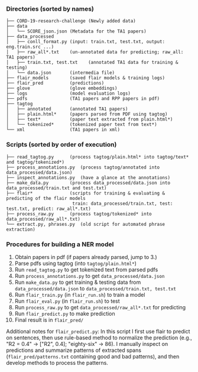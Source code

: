 ### Directories (sorted by names)
```
├── CORD-19-research-challenge (Newly added data)
├── data
│   └── SCORE_json.json (Metadata for the TA1 papers)
├── data_processed
│   ├── conll_format.py (input: train.txt, test.txt, output: eng.train.src ...)
│   ├── raw_all*.txt    (un-annotated data for predicting; raw_all: TA1 papers)
│   ├── train.txt, test.txt    (annotated TA1 data for training & testing)
│   └── data.json       (intermedia file)
├── flair_models        (saved flair models & training logs)
├── flair_pred          (predictions)
├── glove               (glove embeddings)
├── logs                (model evaluation logs)
├── pdfs                (TA1 papers and RPP papers in pdf)
├── tagtog
│   ├── annotated       (annotated TA1 papers)
│   ├── plain.html*     (papers parsed from PDF using tagtog)
│   ├── text*           (paper text extracted from plain.html*)
│   └── tokenized*      (tokenized paper text from text*)
└── xml                 (TA1 papers in xml)
```

### Scripts (sorted by order of execution)
```
├── read_tagtog.py      (process tagtog/plain.html* into tagtog/text* and tagtog/tokenized*)
├── process_annotations.py  (process tagtog/annotated into data_processed/data.json)
├── inspect_annotations.py  (have a glance at the annotations)
├── make_data.py        (process data_processed/data.json into data_processed/train.txt and test.txt)
├── flair*              (scripts for training & evaluating & predicting of the flair models
                         train: data_processed/train.txt, test: test.txt, predict: raw_all*.txt)
├── process_raw.py      (process tagtog/tokenized* into data_processed/raw_all*.txt)
└── extract.py, phrases.py  (old script for automated phrase extraction)
```

### Procedures for building a NER model
1. Obtain papers in pdf (if papers already parsed, jump to 3.)
2. Parse pdfs using tagtog (into ```tagtog/plain.html*```)
3. Run ```read_tagtog.py``` to get tokenized text from parsed pdfs
4. Run ```process_annotations.py``` to get ```data_processed/data.json```
5. Run ```make_data.py``` to get training & testing data from ```data_processed/data.json``` to ```data_processed/train.txt, test.txt```
6. Run ```flair_train.py``` (in ```flair_run.sh```) to train a model
7. Run ```flair_eval.py``` (in ```flair_run.sh```) to test
8. Run ```process_raw.py``` to get ```data_processed/raw_all*.txt``` for predicting
9. Run ```flair_predict.py``` to make prediction
10. Final result is in ```flair_pred/```

Additional notes for ```flair_predict.py```: In this script I first use flair to predict on sentences, then use rule-based method to normalize the prediction (e.g., "R2 = 0.4" -> \["R2", 0.4\]; "eighty-six" -> 86). I manually inspect on predictions and summarize patterns of extracted spans (```flair_pred/patterns.txt``` containing good and bad patterns), and then develop methods to process the patterns.


